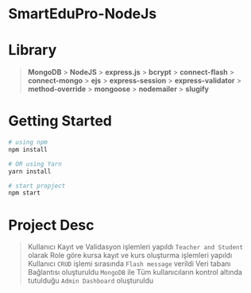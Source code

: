 # SmartEduPro-NodeJs

# Library

> **MongoDB** > **NodeJS** > **express.js** > **bcrypt** > **connect-flash** > **connect-mongo** > **ejs** > **express-session** > **express-validator** > **method-override** > **mongoose** > **nodemailer** > **slugify**

# Getting Started

```bash
# using npm
npm install

# OR using Yarn
yarn install

# start propject
npm start
```

# Project Desc

> Kullanıcı Kayıt ve Validasyon işlemleri yapıldı `Teacher and Student` olarak
> Role göre kursa kayıt ve kurs oluşturma işlemleri yapıldı
> Kullanıcı `CRUD` işlemi sırasında `Flash message` verildi
> Veri tabanı Bağlantısı oluşturuldu `MongoDB` ile
> Tüm kullanıcıların kontrol altında tutulduğu `Admin Dashboard` oluşturuldu
